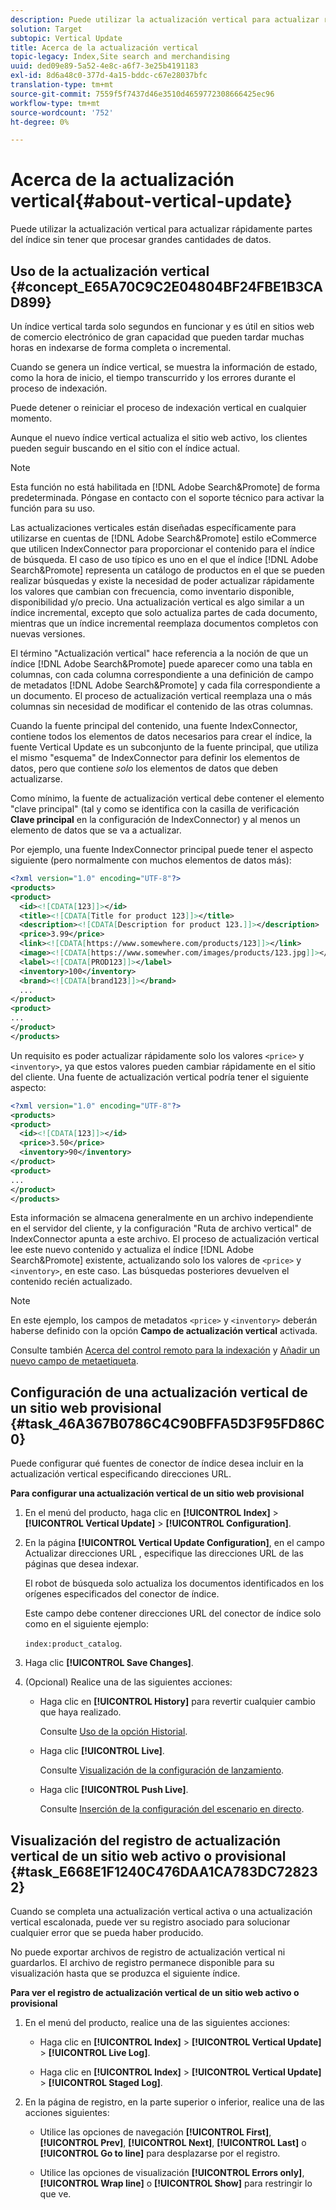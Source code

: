 ```yaml
---
description: Puede utilizar la actualización vertical para actualizar rápidamente partes del índice sin tener que procesar grandes cantidades de datos.
solution: Target
subtopic: Vertical Update
title: Acerca de la actualización vertical
topic-legacy: Index,Site search and merchandising
uuid: ded09e89-5a52-4e8c-a6f7-3e25b4191183
exl-id: 8d6a48c0-377d-4a15-bddc-c67e28037bfc
translation-type: tm+mt
source-git-commit: 7559f5f7437d46e3510d4659772308666425ec96
workflow-type: tm+mt
source-wordcount: '752'
ht-degree: 0%

---
```


# Acerca de la actualización vertical{#about-vertical-update}

Puede utilizar la actualización vertical para actualizar rápidamente partes del índice sin tener que procesar grandes cantidades de datos.

## Uso de la actualización vertical {#concept_E65A70C9C2E04804BF24FBE1B3CAD899}

Un índice vertical tarda solo segundos en funcionar y es útil en sitios web de comercio electrónico de gran capacidad que pueden tardar muchas horas en indexarse de forma completa o incremental.

Cuando se genera un índice vertical, se muestra la información de estado, como la hora de inicio, el tiempo transcurrido y los errores durante el proceso de indexación.

Puede detener o reiniciar el proceso de indexación vertical en cualquier momento.

Aunque el nuevo índice vertical actualiza el sitio web activo, los clientes pueden seguir buscando en el sitio con el índice actual.

>[!NOTE]
>
>Esta función no está habilitada en [!DNL Adobe Search&Promote] de forma predeterminada. Póngase en contacto con el soporte técnico para activar la función para su uso.

Las actualizaciones verticales están diseñadas específicamente para utilizarse en cuentas de [!DNL Adobe Search&Promote] estilo eCommerce que utilicen IndexConnector para proporcionar el contenido para el índice de búsqueda. El caso de uso típico es uno en el que el índice [!DNL Adobe Search&Promote] representa un catálogo de productos en el que se pueden realizar búsquedas y existe la necesidad de poder actualizar rápidamente los valores que cambian con frecuencia, como inventario disponible, disponibilidad y/o precio. Una actualización vertical es algo similar a un índice incremental, excepto que solo actualiza partes de cada documento, mientras que un índice incremental reemplaza documentos completos con nuevas versiones.

El término &quot;Actualización vertical&quot; hace referencia a la noción de que un índice [!DNL Adobe Search&Promote] puede aparecer como una tabla en columnas, con cada columna correspondiente a una definición de campo de metadatos [!DNL Adobe Search&Promote] y cada fila correspondiente a un documento. El proceso de actualización vertical reemplaza una o más columnas sin necesidad de modificar el contenido de las otras columnas.

Cuando la fuente principal del contenido, una fuente IndexConnector, contiene todos los elementos de datos necesarios para crear el índice, la fuente Vertical Update es un subconjunto de la fuente principal, que utiliza el mismo &quot;esquema&quot; de IndexConnector para definir los elementos de datos, pero que contiene *solo* los elementos de datos que deben actualizarse.

Como mínimo, la fuente de actualización vertical debe contener el elemento &quot;clave principal&quot; (tal y como se identifica con la casilla de verificación **Clave principal** en la configuración de IndexConnector) y al menos un elemento de datos que se va a actualizar.

Por ejemplo, una fuente IndexConnector principal puede tener el aspecto siguiente (pero normalmente con muchos elementos de datos más):

```xml
<?xml version="1.0" encoding="UTF-8"?>
<products>
<product>
  <id><![CDATA[123]]></id>
  <title><![CDATA[Title for product 123]]></title>
  <description><![CDATA[Description for product 123.]]></description>
  <price>3.99</price>
  <link><![CDATA[https://www.somewhere.com/products/123]]></link>
  <image><![CDATA[https://www.somewher.com/images/products/123.jpg]]></image>
  <label><![CDATA[PROD123]]></label>
  <inventory>100</inventory>
  <brand><![CDATA[brand123]]></brand>
  ...
</product>
<product>
...
</product>
</products>
```

Un requisito es poder actualizar rápidamente solo los valores `<price>` y `<inventory>`, ya que estos valores pueden cambiar rápidamente en el sitio del cliente. Una fuente de actualización vertical podría tener el siguiente aspecto:

```xml
<?xml version="1.0" encoding="UTF-8"?>
<products>
<product>
  <id><![CDATA[123]]></id>
  <price>3.50</price>
  <inventory>90</inventory>
</product>
<product>
...
</product>
</products>
```

Esta información se almacena generalmente en un archivo independiente en el servidor del cliente, y la configuración &quot;Ruta de archivo vertical&quot; de IndexConnector apunta a este archivo. El proceso de actualización vertical lee este nuevo contenido y actualiza el índice [!DNL Adobe Search&Promote] existente, actualizando solo los valores de `<price>` y `<inventory>`, en este caso. Las búsquedas posteriores devuelven el contenido recién actualizado.

>[!NOTE]
En este ejemplo, los campos de metadatos `<price>` y `<inventory>` deberán haberse definido con la opción **Campo de actualización vertical** activada.

Consulte también [Acerca del control remoto para la indexación](../c-about-index-menu/c-about-remote-control-for-indexing.md#concept_C79B322190E84106A434E5C6D4A4118F) y [Añadir un nuevo campo de metaetiqueta](../c-about-settings-menu/c-about-metadata-menu.md#task_6DF188C0FC7F4831A4444CA9AFA615E5).

## Configuración de una actualización vertical de un sitio web provisional {#task_46A367B0786C4C90BFFA5D3F95FD86C0}

Puede configurar qué fuentes de conector de índice desea incluir en la actualización vertical especificando direcciones URL.

**Para configurar una actualización vertical de un sitio web provisional**

1. En el menú del producto, haga clic en **[!UICONTROL Index]** > **[!UICONTROL Vertical Update]** > **[!UICONTROL Configuration]**.
1. En la página **[!UICONTROL Vertical Update Configuration]**, en el campo Actualizar direcciones URL , especifique las direcciones URL de las páginas que desea indexar.

   El robot de búsqueda solo actualiza los documentos identificados en los orígenes especificados del conector de índice.

   Este campo debe contener direcciones URL del conector de índice solo como en el siguiente ejemplo:

   `index:product_catalog`.
1. Haga clic **[!UICONTROL Save Changes]**.
1. (Opcional) Realice una de las siguientes acciones:

   * Haga clic en **[!UICONTROL History]** para revertir cualquier cambio que haya realizado.

      Consulte [Uso de la opción Historial](../t-using-the-history-option.md#task_70DD3F87A67242BBBD2CB27156F43002).

   * Haga clic **[!UICONTROL Live]**.

      Consulte [Visualización de la configuración de lanzamiento](../c-about-staging.md#task_401A0EBDB5DB4D4CA933CBA7BECDC10F).

   * Haga clic **[!UICONTROL Push Live]**.

      Consulte [Inserción de la configuración del escenario en directo](../c-about-staging.md#task_44306783B4C0408AAA58B471DAF2D9A4).

## Visualización del registro de actualización vertical de un sitio web activo o provisional {#task_E668E1F1240C476DAA1CA783DC728232}

Cuando se completa una actualización vertical activa o una actualización vertical escalonada, puede ver su registro asociado para solucionar cualquier error que se pueda haber producido.

No puede exportar archivos de registro de actualización vertical ni guardarlos. El archivo de registro permanece disponible para su visualización hasta que se produzca el siguiente índice.

**Para ver el registro de actualización vertical de un sitio web activo o provisional**

1. En el menú del producto, realice una de las siguientes acciones:

   * Haga clic en **[!UICONTROL Index]** > **[!UICONTROL Vertical Update]** > **[!UICONTROL Live Log]**.

   * Haga clic en **[!UICONTROL Index]** > **[!UICONTROL Vertical Update]** > **[!UICONTROL Staged Log]**.

1. En la página de registro, en la parte superior o inferior, realice una de las acciones siguientes:

   * Utilice las opciones de navegación **[!UICONTROL First]**, **[!UICONTROL Prev]**, **[!UICONTROL Next]**, **[!UICONTROL Last]** o **[!UICONTROL Go to line]** para desplazarse por el registro.

   * Utilice las opciones de visualización **[!UICONTROL Errors only]**, **[!UICONTROL Wrap line]** o **[!UICONTROL Show]** para restringir lo que ve.
